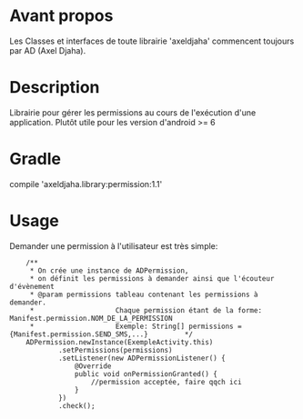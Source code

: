 # Avant propos
Les Classes et interfaces de toute librairie 'axeldjaha' commencent toujours par AD (Axel Djaha).
# Description
Librairie pour gérer les permissions au cours de l'exécution d'une application. Plutôt utile pour les version d'android >= 6
# Gradle
compile 'axeldjaha.library:permission:1.1'
# Usage
Demander une permission à l'utilisateur est très simple:

        /**
         * On crée une instance de ADPermission,
         * on définit les permissions à demander ainsi que l'écouteur d'évènement
         * @param permissions tableau contenant les permissions à demander.
         *                    Chaque permission étant de la forme: Manifest.permission.NOM_DE_LA_PERMISSION
         *                    Exemple: String[] permissions = {Manifest.permission.SEND_SMS,...}         */
        ADPermission.newInstance(ExempleActivity.this)
                .setPermissions(permissions)
                .setListener(new ADPermissionListener() {
                    @Override
                    public void onPermissionGranted() {
                        //permission acceptée, faire qqch ici
                    }
                })
                .check();



